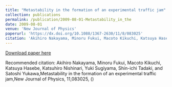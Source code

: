 ```yaml
---
title: "Metastability in the formation of an experimental traffic jam"
collection: publications
permalink: /publication/2009-08-01-Metastability_in_the
date: 2009-08-01
venue: 'New Journal of Physics'
paperurl: 'https://dx.doi.org/10.1088/1367-2630/11/8/083025'
citation: 'Akihiro Nakayama, Minoru Fukui, Macoto Kikuchi, Katsuya Hasebe, Katsuhiro Nishinari, Yuki Sugiyama, Shin-ichi Tadaki, and Satoshi Yukawa,Metastability in the formation of an experimental traffic jam,New Journal of Physics, <bf>11</bf>,083025, ()'
---
```


<a href='https://dx.doi.org/10.1088/1367-2630/11/8/083025'>Download paper here</a>

Recommended citation: Akihiro Nakayama, Minoru Fukui, Macoto Kikuchi, Katsuya Hasebe, Katsuhiro Nishinari, Yuki Sugiyama, Shin-ichi Tadaki, and Satoshi Yukawa,Metastability in the formation of an experimental traffic jam,New Journal of Physics, <bf>11</bf>,083025, ()